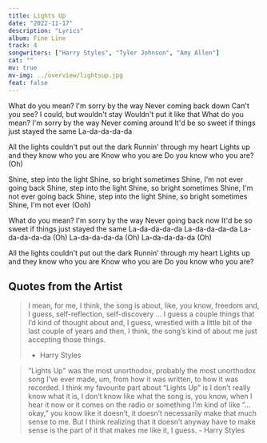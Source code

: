 ```yaml
---
title: Lights Up
date: "2022-11-17"
description: "Lyrics"
album: Fine Line
track: 4
songwriters: ["Harry Styles", "Tyler Johnson", "Amy Allen"]
cat: ""
mv: true
mv-img: ../overview/lightsup.jpg
feat: false
---
```


<p className="verse-one">
What do you mean?
I'm sorry by the way
Never coming back down
Can't you see?
I could, but wouldn't stay
Wouldn't put it like that
What do you mean?
I'm sorry by the way
Never coming around
It'd be so sweet if things just stayed the same
La-da-da-da-da
</p>
<p className="chorus">
All the lights couldn't put out the dark
Runnin' through my heart
Lights up and they know who you are
Know who you are
Do you know who you are? (Oh)
</p>
<p className="bridge">
Shine, step into the light
Shine, so bright sometimes
Shine, I'm not ever going back
Shine, step into the light
Shine, so bright sometimes
Shine, I'm not ever going back
Shine, step into the light
Shine, so bright sometimes
Shine, I'm not ever (Ooh)
</p>
<p className="verse-two">
What do you mean?
I'm sorry by the way
Never going back now
It'd be so sweet if things just stayed the same
La-da-da-da-da
La-da-da-da-da
La-da-da-da-da (Oh)
La-da-da-da-da (Oh)
La-da-da-da-da (Oh)
</p>
<p className="chorus">
All the lights couldn't put out the dark
Runnin' through my heart
Lights up and they know who you are
Know who you are
Do you know who you are?
</p>

## Quotes from the Artist

<blockquote cite="https://youtu.be/6SmM04jO1eQ">
I mean, for me, I think, the song is about, like, you know, freedom and, I guess, self-reflection, self-discovery … I guess a couple things that I’d kind of thought about and, I guess, wrestled with a little bit of the last couple of years and then, I think, the song’s kind of about me just accepting those things.

- Harry Styles
</blockquote>

<blockquote cite="https://twitter.com/ETCanada/status/1219693676173168641?s=20">
“Lights Up" was the most unorthodox, probably the most unorthodox song I’ve ever made, um, from how it was written, to how it was recorded. I think my favourite part about “Lights Up” is I don’t really know what it is, I don’t know like what the song is, you know, when I hear it now or it comes on the radio or something I’m kind of like “…okay,” you know like it doesn’t, it doesn’t necessarily make that much sense to me. But I think realizing that it doesn’t anyway have to make sense is the part of it that makes me like it, I guess. - Harry Styles
</blockquote>
